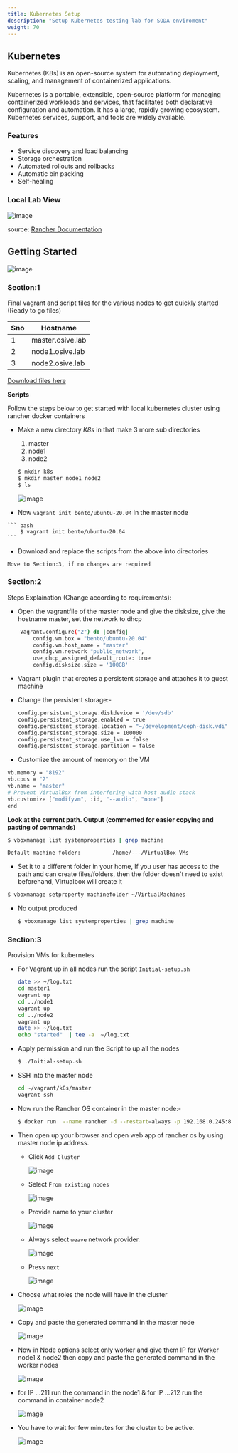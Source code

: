 ```yaml
---
title: Kubernetes Setup
description: "Setup Kubernetes testing lab for SODA enviroment"
weight: 70
---
```


## Kubernetes

Kubernetes (K8s) is an open-source system for automating deployment,
scaling, and management of containerized applications.

Kubernetes is a portable, extensible, open-source platform for managing
containerized workloads and services, that facilitates both declarative
configuration and automation. It has a large, rapidly growing ecosystem.
Kubernetes services, support, and tools are widely available.

### Features

-   Service discovery and load balancing
-   Storage orchestration
-   Automated rollouts and rollbacks
-   Automatic bin packing
-   Self-healing

### Local Lab View

![image][]

source: [Rancher Documentation][]

## Getting Started

![image][0]

### Section:1


Final vagrant and script files for the various nodes to get quickly started (Ready to go files)

| Sno | Hostname         |
|-----|------------------|
| 1   | master.osive.lab |
| 2   | node1.osive.lab  |
| 3   | node2.osive.lab  |

[Download files here](../soda-lab-setup/k8s-scripts.zip)

**Scripts**

Follow the steps below to get started with local kubernetes cluster using rancher docker containers

-   Make a new directory *K8s* in that make 3 more sub directories

    1.  master
    2.  node1
    3.  node2
    
    ``` bash
    $ mkdir k8s
    $ mkdir master node1 node2
    $ ls
    ```
    
    ![image][1]

 -   Now `vagrant init bento/ubuntu-20.04` in the master node

    ``` bash
        $ vagrant init bento/ubuntu-20.04
    ```

 -  Download and replace the scripts from the above into directories

`Move to Section:3, if no changes are required`

### Section:2

Steps Explaination (Change according to requirements):

- Open the vagrantfile of the master node and give the disksize, give the hostname master, set the network to dhcp

``` bash
    Vagrant.configure("2") do |config|
        config.vm.box = "bento/ubuntu-20.04"
        config.vm.host_name = "master"
        config.vm.network "public_network",
        use_dhcp_assigned_default_route: true
        config.disksize.size = '100GB'
```

- Vagrant plugin that creates a persistent storage and attaches it to guest machine

- Change the persistent storage:-

    ``` bash
    config.persistent_storage.diskdevice = '/dev/sdb'
    config.persistent_storage.enabled = true
    config.persistent_storage.location = "~/development/ceph-disk.vdi"
    config.persistent_storage.size = 100000
    config.persistent_storage.use_lvm = false
    config.persistent_storage.partition = false          
    ```

 -   Customize the amount of memory on the VM

``` bash
vb.memory = "8192"
vb.cpus = "2"
vb.name = "master"
# Prevent VirtualBox from interfering with host audio stack
vb.customize ["modifyvm", :id, "--audio", "none"]
end
```

**Look at the current path. Output (commented for easier copying and pasting of commands)**

``` bash
$ vboxmanage list systemproperties | grep machine

Default machine folder:          /home/---/VirtualBox VMs
```

-   Set it to a different folder in your home, If you user has access to the path and can create files/folders, then the folder doesn't need to exist beforehand, Virtualbox will create it

 ``` bash
 $ vboxmanage setproperty machinefolder ~/VirtualMachines
 ```

-   No output produced

    ``` bash
    $ vboxmanage list systemproperties | grep machine
    ```

### Section:3

Provision VMs for kubernetes

-   For Vagrant up in all nodes run the script `Initial-setup.sh`

    ``` bash
    date >> ~/log.txt 
    cd master1
    vagrant up
    cd ../node1
    vagrant up
    cd ../node2
    vagrant up
    date >> ~/log.txt
    echo "started"  | tee -a  ~/log.txt
    ```

-   Apply permission and run the Script to up all the nodes

    ``` bash
    $ ./Initial-setup.sh
    ```

-   SSH into the master node

    ``` bash
    cd ~/vagrant/k8s/master
    vagrant ssh
    ```

-   Now run the Rancher OS container in the master node:-

    ``` bash
    $ docker run  --name rancher -d --restart=always -p 192.168.0.245:8000:80 -p 443:443 rancher/rancher
    ```

-   Then open up your browser and open web app of rancher os by using master node ip address.

    -   Click `Add Cluster`
    
        ![image](../images/k8s/k1.png)
    
    -   Select `From existing nodes`
    
         ![image](../images/k8s/k2.png)
    
    -   Provide name to your cluster
    
         ![image][2]
    
    -   Always select `weave` network provider.
    
         ![image][3]
    
    -   Press `next`
    
         ![image][4]

-   Choose what roles the node will have in the cluster

    ![image][5]

-   Copy and paste the generated command in the master node

    ![image][6]

-   Now in Node options select only worker and give them IP for Worker node1 & node2 then copy and paste the generated command in the worker nodes

    ![image][7]

-   for IP ...211 run the command in the node1 & for IP ...212 run the command in container node2

    ![image][8]

-   You have to wait for few minutes for the cluster to be active.

    ![image][9]


  [2]: ../images/k8s/k3.png
  [3]: ../images/k8s/k4.png
  [4]: ../images/k8s/k5.png
  [5]: ../images/k8s/k6.png
  [6]: ../images/k8s/k6-1.png
  [7]: ../images/k8s/k-node.png
  [8]: ../images/k8s/k-node1.png
  [9]: ../images/k8s/k7.png



  [image]: ../images/k8s/rancher-architecture-cluster-controller.svg
  [0]: ../images/k8s/k8s-steps.png
  [1]: ../images/k8s/k8s1.png
  [Rancher Documentation]: https://rancher.com/docs/img/rancher/rancher-architecture-rancher-api-server.svg


